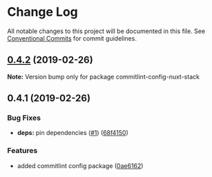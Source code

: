 # Change Log

All notable changes to this project will be documented in this file.
See [Conventional Commits](https://conventionalcommits.org) for commit guidelines.

## [0.4.2](https://github.com/wagerfield/nuxt-stack/compare/v0.4.1...v0.4.2) (2019-02-26)

**Note:** Version bump only for package commitlint-config-nuxt-stack

## 0.4.1 (2019-02-26)

### Bug Fixes

- **deps:** pin dependencies ([#1](https://github.com/wagerfield/nuxt-stack/issues/1)) ([68f4150](https://github.com/wagerfield/nuxt-stack/commit/68f4150))

### Features

- added commitlint config package ([0ae6162](https://github.com/wagerfield/nuxt-stack/commit/0ae6162))

